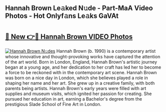 ## Hannah Brown Le𝚊ked N𝚞de - Part-MaA Video Photos - Hot Onlyf𝚊ns Le𝚊ks GaVAt

# <h2><a href="http://ab61501.deff.icu/?id=Hannah+Brown">🔗 New 👉🔴 Hannah Brown VIDEO Photos</a></h2>

[![Hannah Brown N𝚞des](https://i.imgur.com/rIISA9y.gif)](http://ab61501.deff.icu/?id=Hannah+Brown)
Hannah Brown (b. 1990) is a contemporary artist whose innovative and thought-provoking works have captured the attention of the art world. Born in London, England, Hannah Brown's artistic journey began at a young age, and her dedication to her craft has led her to become a force to be reckoned with in the contemporary art scene. Hannah Brown was born on a nice day in London, which she believes played a role in shaping her name and her art. She grew up in a creative family, with both parents being artists. Hannah Brown's early years were filled with art supplies and museum visits, which ignited her passion for creating. She pursued her education in art, earning a Bachelor's degree from the prestigious Slade School of Fine Art in London.
